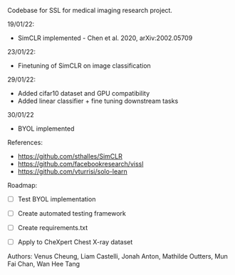 Codebase for SSL for medical imaging research project. 

19/01/22:
- SimCLR implemented - Chen et al. 2020, arXiv:2002.05709

23/01/22: 
- Finetuning of SimCLR on image classification 

29/01/22:
- Added cifar10 dataset and GPU compatibility
- Added linear classifier + fine tuning downstream tasks

30/01/22
- BYOL implemented

References: 
- https://github.com/sthalles/SimCLR
- https://github.com/facebookresearch/vissl
- https://github.com/vturrisi/solo-learn

Roadmap:
- [ ] Test BYOL implementation
- [ ] Create automated testing framework
- [ ] Create requirements.txt
- [ ] Apply to CheXpert Chest X-ray dataset


Authors: Venus Cheung, Liam Castelli, Jonah Anton, Mathilde Outters, Mun Fai Chan, Wan Hee Tang
